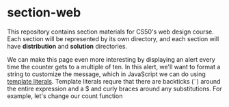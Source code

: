 # section-web

This repository contains section materials for CS50's web design course. Each section will be represented by its own directory, and each section will have **distribution** and **solution** directories.

We can make this page even more interesting by displaying an alert every time the counter gets to a multiple of ten. In this alert, we'll want to format a string to customize the message, which in JavaScript we can do using [template literals](https://developer.mozilla.org/en-US/docs/Web/JavaScript/Reference/Template_literals). Template literals requre that there are backticks (`` ` ``) around the entire expression and a $ and curly braces around any substitutions. For example, let's change our count function
